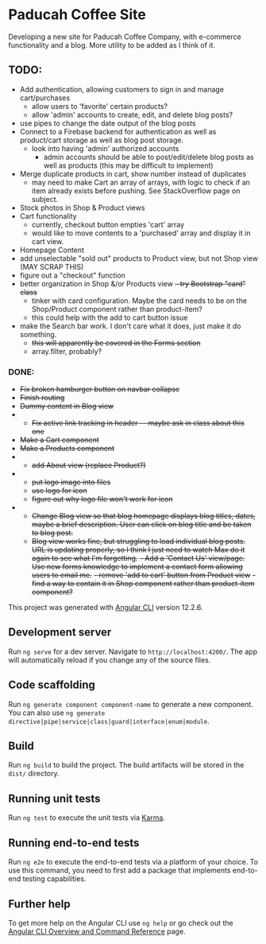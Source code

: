 # Paducah Coffee Site

Developing a new site for Paducah Coffee Company, with e-commerce functionality and a blog. More utility to be added as I think of it.
## TODO:
- Add authentication, allowing customers to sign in and manage cart/purchases
  - allow users to 'favorite' certain products?
  - allow 'admin' accounts to create, edit, and delete blog posts?
- use pipes to change the date output of the blog posts
- Connect to a Firebase backend for authentication as well as product/cart storage as well as blog post storage.
  - look into having 'admin' authorized accounts
    - admin accounts should be able to post/edit/delete blog posts as well as products (this may be difficult to implement)
- Merge duplicate products in cart, show number instead of duplicates
  - may need to make Cart an array of arrays, with logic to check if an item already exists before pushing. See StackOverflow page on subject.
- Stock photos in Shop & Product views
- Cart functionality
  - currently, checkout button empties 'cart' array
  - would like to move contents to a 'purchased' array and display it in cart view.
- Homepage Content
- add unselectable "sold out" products to Product view, but not Shop view (MAY SCRAP THIS)
- figure out a "checkout" function
- better organization in Shop &/or Products view ~~- try Bootstrap "card" class~~
  - tinker with card configuration. Maybe the card needs to be on the Shop/Product component rather than product-item?
  - this could help with the add to cart button issue
- make the Search bar work. I don't care what it does, just make it do something.
  - ~~this will apparently be covered in the Forms section~~
  - array.filter, probably?


### DONE:
- ~~Fix broken hamburger button on navbar collapse~~
- ~~Finish routing~~
- ~~Dummy content in Blog view~~
- - ~~Fix active link tracking in header
-- maybe ask in class about this one~~
- ~~Make a Cart component~~
- ~~Make a Products component~~
- - ~~add About view (replace Product?)~~
- - ~~put logo image into files~~
  - ~~use logo for icon~~
  - ~~figure out why logo file won't work for icon~~
- - ~~Change Blog view so that blog homepage displays blog titles, dates, maybe a brief description. User can click on blog title and be taken to blog post.~~
  - ~~Blog view works fine, but struggling to load individual blog posts. URL is updating properly, so I think I just need to watch Max do it again to see what I'm forgetting.~~
 ~~- Add a 'Contact Us' view/page. Use new forms knowledge to implement a contact form allowing users to email me.~~
 ~~- remove 'add to cart' button from Product view~~
   ~~- find a way to contain it in Shop component rather than product-item component?~~


This project was generated with [Angular CLI](https://github.com/angular/angular-cli) version 12.2.6.

## Development server

Run `ng serve` for a dev server. Navigate to `http://localhost:4200/`. The app will automatically reload if you change any of the source files.

## Code scaffolding

Run `ng generate component component-name` to generate a new component. You can also use `ng generate directive|pipe|service|class|guard|interface|enum|module`.

## Build

Run `ng build` to build the project. The build artifacts will be stored in the `dist/` directory.

## Running unit tests

Run `ng test` to execute the unit tests via [Karma](https://karma-runner.github.io).

## Running end-to-end tests

Run `ng e2e` to execute the end-to-end tests via a platform of your choice. To use this command, you need to first add a package that implements end-to-end testing capabilities.

## Further help

To get more help on the Angular CLI use `ng help` or go check out the [Angular CLI Overview and Command Reference](https://angular.io/cli) page.
